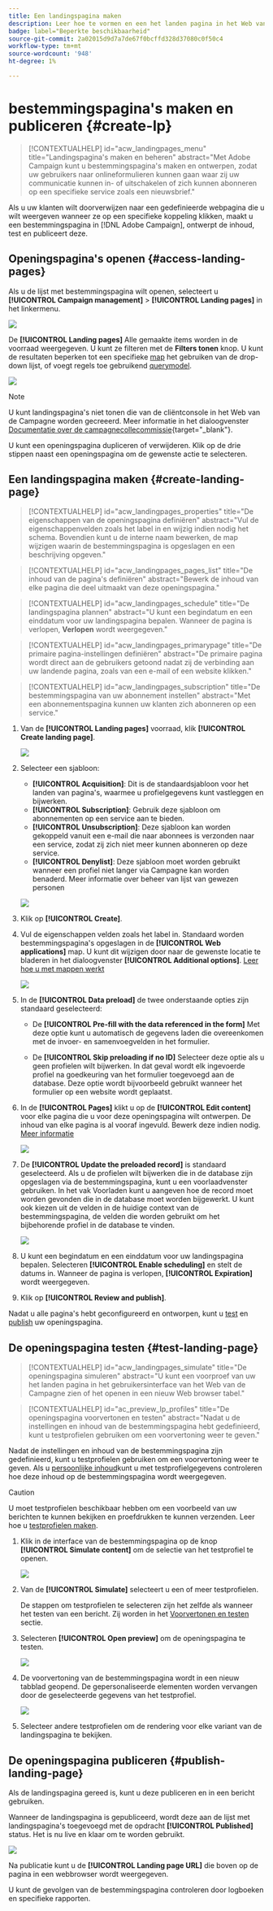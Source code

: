 ```yaml
---
title: Een landingspagina maken
description: Leer hoe te vormen en een het landen pagina in het Web van de Campagne te publiceren
badge: label="Beperkte beschikbaarheid"
source-git-commit: 2a02015d9d7a7de67f0bcffd328d37080c0f50c4
workflow-type: tm+mt
source-wordcount: '948'
ht-degree: 1%

---
```


# bestemmingspagina&#39;s maken en publiceren {#create-lp}

>[!CONTEXTUALHELP]
>id="acw_landingpages_menu"
>title="Landingspagina&#39;s maken en beheren"
>abstract="Met Adobe Campaign kunt u bestemmingspagina&#39;s maken en ontwerpen, zodat uw gebruikers naar onlineformulieren kunnen gaan waar zij uw communicatie kunnen in- of uitschakelen of zich kunnen abonneren op een specifieke service zoals een nieuwsbrief."

Als u uw klanten wilt doorverwijzen naar een gedefinieerde webpagina die u wilt weergeven wanneer ze op een specifieke koppeling klikken, maakt u een bestemmingspagina in [!DNL Adobe Campaign], ontwerpt de inhoud, test en publiceert deze.

## Openingspagina&#39;s openen {#access-landing-pages}

Als u de lijst met bestemmingspagina wilt openen, selecteert u **[!UICONTROL Campaign management]** > **[!UICONTROL Landing pages]** in het linkermenu.

![](assets/lp-inventory.png)

De **[!UICONTROL Landing pages]** Alle gemaakte items worden in de voorraad weergegeven. U kunt ze filteren met de **Filters tonen** knop. U kunt de resultaten beperken tot een specifieke [map](../get-started/permissions.md#folders) het gebruiken van de drop-down lijst, of voegt regels toe gebruikend [querymodel](../query/query-modeler-overview.md).

![](assets/lp-inventory-filter.png)

<!--From this list, you can access the [landing page Live report](../reports/lp-report-live.md) or [landing page Global report](../reports/lp-report-global.md) for published items.-->

>[!NOTE]
>
>U kunt landingspagina&#39;s niet tonen die van de cliëntconsole in het Web van de Campagne worden gecreeerd. Meer informatie in het dialoogvenster [Documentatie over de campagnecollecommissie](https://experienceleague.adobe.com/docs/campaign/campaign-v8/content/webapps.html){target="_blank"}.

<!--If you unpublish a landing page which is referenced in a message, the link to the landing page will be broken and an error page will be displayed. You cannot delete a published landing page. To delete it, you must first unpublish it.-->

U kunt een openingspagina dupliceren of verwijderen. Klik op de drie stippen naast een openingspagina om de gewenste actie te selecteren.

## Een landingspagina maken {#create-landing-page}

>[!CONTEXTUALHELP]
>id="acw_landingpages_properties"
>title="De eigenschappen van de openingspagina definiëren"
>abstract="Vul de eigenschappenvelden zoals het label in en wijzig indien nodig het schema. Bovendien kunt u de interne naam bewerken, de map wijzigen waarin de bestemmingspagina is opgeslagen en een beschrijving opgeven."

>[!CONTEXTUALHELP]
>id="acw_landingpages_pages_list"
>title="De inhoud van de pagina&#39;s definiëren"
>abstract="Bewerk de inhoud van elke pagina die deel uitmaakt van deze openingspagina."

>[!CONTEXTUALHELP]
>id="acw_landingpages_schedule"
>title="De landingspagina plannen"
>abstract="U kunt een begindatum en een einddatum voor uw landingspagina bepalen. Wanneer de pagina is verlopen, **Verlopen** wordt weergegeven."


>[!CONTEXTUALHELP]
>id="acw_landingpages_primarypage"
>title="De primaire pagina-instellingen definiëren"
>abstract="De primaire pagina wordt direct aan de gebruikers getoond nadat zij de verbinding aan uw landende pagina, zoals van een e-mail of een website klikken."

>[!CONTEXTUALHELP]
>id="acw_landingpages_subscription"
>title="De bestemmingspagina van uw abonnement instellen"
>abstract="Met een abonnementspagina kunnen uw klanten zich abonneren op een service."

<!--The main steps to create landing pages are as follows:

![](assets/lp-creation-process.png)-->

1. Van de **[!UICONTROL Landing pages]** voorraad, klik **[!UICONTROL Create landing page]**.

   ![](assets/lp-create-button.png)

1. Selecteer een sjabloon:
   * **[!UICONTROL Acquisition]**: Dit is de standaardsjabloon voor het landen van pagina&#39;s, waarmee u profielgegevens kunt vastleggen en bijwerken.
   * **[!UICONTROL Subscription]**: Gebruik deze sjabloon om abonnementen op een service aan te bieden.
   * **[!UICONTROL Unsubscription]**: Deze sjabloon kan worden gekoppeld vanuit een e-mail die naar abonnees is verzonden naar een service, zodat zij zich niet meer kunnen abonneren op deze service.
   * **[!UICONTROL Denylist]**: Deze sjabloon moet worden gebruikt wanneer een profiel niet langer via Campagne kan worden benaderd. Meer informatie over beheer van lijst van gewezen personen

   ![](assets/lp-templates.png)

1. Klik op **[!UICONTROL Create]**.

1. Vul de eigenschappen velden zoals het label in. Standaard worden bestemmingspagina&#39;s opgeslagen in de **[!UICONTROL Web applications]** map. U kunt dit wijzigen door naar de gewenste locatie te bladeren in het dialoogvenster **[!UICONTROL Additional options]**. [Leer hoe u met mappen werkt](../get-started/permissions.md#folders)

   ![](assets/lp-properties.png)

1. In de **[!UICONTROL Data preload]** de twee onderstaande opties zijn standaard geselecteerd:

   * De **[!UICONTROL Pre-fill with the data referenced in the form]** Met deze optie kunt u automatisch de gegevens laden die overeenkomen met de invoer- en samenvoegvelden in het formulier.

   * De **[!UICONTROL Skip preloading if no ID]** Selecteer deze optie als u geen profielen wilt bijwerken. In dat geval wordt elk ingevoerde profiel na goedkeuring van het formulier toegevoegd aan de database. Deze optie wordt bijvoorbeeld gebruikt wanneer het formulier op een website wordt geplaatst.

1. In de **[!UICONTROL Pages]** klikt u op de **[!UICONTROL Edit content]** voor elke pagina die u voor deze openingspagina wilt ontwerpen. De inhoud van elke pagina is al vooraf ingevuld. Bewerk deze indien nodig. [Meer informatie](lp-content.md)

   ![](assets/lp-pages.png)

1. De **[!UICONTROL Update the preloaded record]** is standaard geselecteerd. Als u de profielen wilt bijwerken die in de database zijn opgeslagen via de bestemmingspagina, kunt u een voorlaadvenster gebruiken. In het vak Voorladen kunt u aangeven hoe de record moet worden gevonden die in de database moet worden bijgewerkt. U kunt ook kiezen uit de velden in de huidige context van de bestemmingspagina, de velden die worden gebruikt om het bijbehorende profiel in de database te vinden.

   ![](assets/lp-storage-schedule.png)

1. U kunt een begindatum en een einddatum voor uw landingspagina bepalen. Selecteren **[!UICONTROL Enable scheduling]** en stelt de datums in. Wanneer de pagina is verlopen, **[!UICONTROL Expiration]** wordt weergegeven.

1. Klik op **[!UICONTROL Review and publish]**.

Nadat u alle pagina&#39;s hebt geconfigureerd en ontworpen, kunt u [test](#test-landing-page) en [publish](#publish-landing-page) uw openingspagina.

## De openingspagina testen {#test-landing-page}

>[!CONTEXTUALHELP]
>id="acw_landingpages_simulate"
>title="De openingspagina simuleren"
>abstract="U kunt een voorproef van uw het landen pagina in het gebruikersinterface van het Web van de Campagne zien of het openen in een nieuw Web browser tabel."

>[!CONTEXTUALHELP]
>id="ac_preview_lp_profiles"
>title="De openingspagina voorvertonen en testen"
>abstract="Nadat u de instellingen en inhoud van de bestemmingspagina hebt gedefinieerd, kunt u testprofielen gebruiken om een voorvertoning weer te geven."

Nadat de instellingen en inhoud van de bestemmingspagina zijn gedefinieerd, kunt u testprofielen gebruiken om een voorvertoning weer te geven. Als u [persoonlijke inhoud](../personalization/gs-personalization.md)kunt u met testprofielgegevens controleren hoe deze inhoud op de bestemmingspagina wordt weergegeven.

>[!CAUTION]
>
>U moet testprofielen beschikbaar hebben om een voorbeeld van uw berichten te kunnen bekijken en proefdrukken te kunnen verzenden. Leer hoe u [testprofielen maken](../audience/test-profiles.md).

1. Klik in de interface van de bestemmingspagina op de knop **[!UICONTROL Simulate content]** om de selectie van het testprofiel te openen.

   ![](assets/lp-simulate-content.png)

1. Van de **[!UICONTROL Simulate]** selecteert u een of meer testprofielen.

   De stappen om testprofielen te selecteren zijn het zelfde als wanneer het testen van een bericht. Zij worden in het [Voorvertonen en testen](../preview-test/preview-test.md) sectie.

1. Selecteren **[!UICONTROL Open preview]** om de openingspagina te testen.

   ![](assets/lp-open-preview.png)

1. De voorvertoning van de bestemmingspagina wordt in een nieuw tabblad geopend. De gepersonaliseerde elementen worden vervangen door de geselecteerde gegevens van het testprofiel.

   ![](assets/lp-preview.png)

1. Selecteer andere testprofielen om de rendering voor elke variant van de landingspagina te bekijken.

<!--Can you preview Confirmation/Error/Expiration pages?-->

## De openingspagina publiceren {#publish-landing-page}

Als de landingspagina gereed is, kunt u deze publiceren en in een bericht gebruiken.

Wanneer de landingspagina is gepubliceerd, wordt deze aan de lijst met landingspagina&#39;s toegevoegd met de opdracht **[!UICONTROL Published]** status. Het is nu live en klaar om te worden gebruikt.

![](assets/lp-published.png)

Na publicatie kunt u de **[!UICONTROL Landing page URL]** die boven op de pagina in een webbrowser wordt weergegeven.

U kunt de gevolgen van de bestemmingspagina controleren door logboeken en specifieke rapporten.
